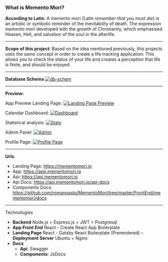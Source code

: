 ### **What is Memento Mori?**
**According to Latin**: A memento mori (Latin *remember that you must die*) is an artistic or symbolic reminder of the inevitability of death. The expression *memento mori* developed with the growth of Christianity, which emphasized Heaven, Hell, and salvation of the soul in the afterlife.

------------


**Scope of this project**: Based on the idea mentioned previously, this projects uses the same concept in order to create a life tracking application. This allows you to check the status of your life and creates a perception that life is finite, and should be enjoyed.

------------
**Database Schema**
[![db-schem](https://github.com/romanpastu/MementoMori/blob/master/Database/db-schema.png?raw=true "db-schem")](https://github.com/romanpastu/MementoMori/blob/master/Database/db-schema.png?raw=true "db-schem")

------------

**Preview:**

App Preview Landing Page:
[![Landing Page Preview](https://i.imgur.com/23rtkPH.png "Landing Page Preview")](https://i.imgur.com/23rtkPH.png "Landing Page Preview")

Calendar Dashboard:
[![Dashboard](https://i.imgur.com/3A5TMNo.png "Dashboard")](https://i.imgur.com/3A5TMNo.png "Dashboard")

Statistical analysis:
[![Stats](https://i.imgur.com/PZctOY5.png "Stats")](https://i.imgur.com/PZctOY5.png "Stats")

Admin Panel:
[![Admin](https://i.imgur.com/JM3V1Da.png "Admin")](https://i.imgur.com/JM3V1Da.png "Admin")

Profile Page:
[![Profile Page](https://i.imgur.com/Eh8JEt5.png "Profile Page")](https://i.imgur.com/Eh8JEt5.png "Profile Page")


------------

**Urls**:

- Landing Page: https://mementomori.io
- App: https://app.mementomori.io
- Api: https://api.mementomori.io
- Api Docs: https://api.mementomori.io/api-docs
- Components Docs: https://github.com/romanpastu/MementoMori/tree/master/FrontEnd/mementomori/docs

------------

Technologies
- **Backend**
	 Node.js + Express.js + JWT + Postgresql
- **App Front End**
	React - Create React App Boilerplate
- **Landing Page**
	React - Gatsby React Boilerplate (Prerendered)
**- Deployment Server**
	Ubuntu + Nginx
- **Docs**
	- **Api**: Swagger
	- **Components**: JsDocs
